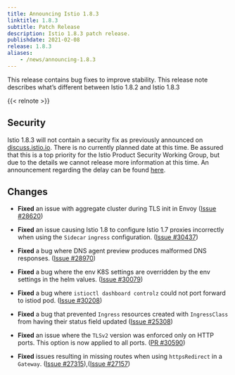 ```yaml
---
title: Announcing Istio 1.8.3
linktitle: 1.8.3
subtitle: Patch Release
description: Istio 1.8.3 patch release.
publishdate: 2021-02-08
release: 1.8.3
aliases:
    - /news/announcing-1.8.3
---
```


This release contains bug fixes to improve stability. This release note describes what’s different between Istio 1.8.2 and Istio 1.8.3

{{< relnote >}}

## Security

Istio 1.8.3 will not contain a security fix as previously announced on [discuss.istio.io](https://discuss.istio.io/t/upcoming-istio-1-7-8-and-1-8-3-security-release/9593).
There is no currently planned date at this time. Be assured that this is a top priority for the Istio Product Security Working Group, but due to the details we cannot release more information at this time. An announcement regarding the delay can be found [here](https://discuss.istio.io/t/istio-1-7-8-and-1-8-3-cve-fixes-delayed/9663).

## Changes

- **Fixed** an issue with aggregate cluster during TLS init in Envoy
  ([Issue #28620](https://github.com/istio/istio/issues/28620))

- **Fixed** an issue causing Istio 1.8 to configure Istio 1.7 proxies incorrectly when using the `Sidecar` `ingress` configuration.
  ([Issue #30437](https://github.com/istio/istio/issues/30437))

- **Fixed** a bug where DNS agent preview produces malformed DNS responses.
  ([Issue #28970](https://github.com/istio/istio/issues/28970))

- **Fixed** a bug where the env K8S settings are overridden by the env settings in the helm values.
  ([Issue #30079](https://github.com/istio/istio/issues/30079))

- **Fixed** a bug where `istioctl dashboard controlz` could not port forward to istiod pod.
  ([Issue #30208](https://github.com/istio/istio/issues/30208))

- **Fixed** a bug that prevented `Ingress` resources created with `IngressClass` from having their status field updated
  ([Issue #25308](https://github.com/istio/istio/issues/25308))

- **Fixed** an issue where the `TLSv2` version was enforced only on HTTP ports. This option is now applied to all ports.
  ([PR #30590](https://github.com/istio/istio/pull/30590))

- **Fixed** issues resulting in missing routes when using `httpsRedirect` in a `Gateway`.
  ([Issue #27315](https://github.com/istio/istio/issues/27315)),([Issue #27157](https://github.com/istio/istio/issues/27157))

